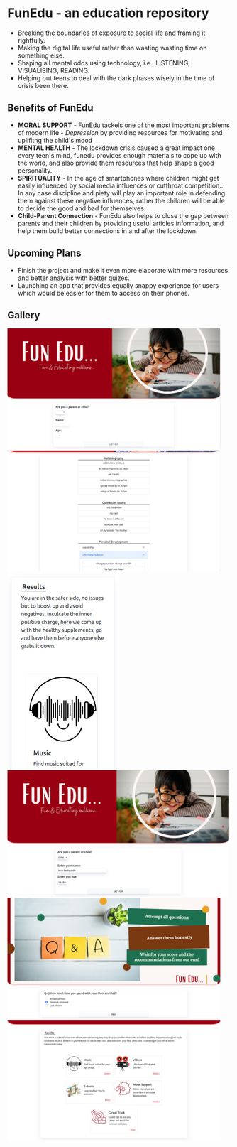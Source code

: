# FunEdu - an education repository
- Breaking the boundaries of exposure to social life and framing it rightfully.
- Making the digital life useful rather than wasting wasting time on something else.
- Shaping all mental odds using technology, i.e., LISTENING, VISUALISING, READING.
- Helping out teens to deal with the dark phases wisely in the time of crisis been there.

## Benefits of FunEdu
- **MORAL SUPPORT** - FunEdu tackels one of the most important problems of modern life - *Depression* by providing resources for motivating and uplifitng the child's mood
-  **MENTAL HEALTH** - The lockdown crisis caused a great impact one every teen's mind, funedu provides enough materials to cope up with the world, and also provide them resources that help shape a good personality.
-  **SPIRITUALITY** - In the age of smartphones where children might get easily influenced by social media influences or cutthroat competition... In any case discipline and piety will play an important role in defending them against these negative influences, rather the children will be able to decide the good and bad for themselves.
-  **Child-Parent Connection** - FunEdu also helps to close the gap between parents and their children by providing useful articles information, and help them build better connections in and after the lockdown.

## Upcoming Plans
- Finish the project and make it even more elaborate with more resources and better analysis with better quizes.
- Launching an app that provides equally snappy experience for users which would be easier for them to access on their phones.

## Gallery
<p align-items="center">
<img width="480px" src="./screenshots/homePAGE.png"/><img width="480px" src="./screenshots/booksPAGE.png"/>
<img width="250px" src="./screenshots/mobileFriendly.png"/><img width="500px" src="./screenshots/homePAGEfilled.png"/>
<img width="480px" src="./screenshots/qnaPAGE.png"/><img width="480px" src="./screenshots/resultsPAGE.png"/>
</p>
<!--
## Host React app on GitHub pages
`After linking you app to a github repo simply follow:`
### Install the gh-pages package as a _dev-dependency_ of the app.
In your app directory type:\
```
npm install gh-pages --save-dev
```
### Add some properties to the app's _package.json_ file.
At the top-level (i.e. inside package.json > right before/after/**in the same block as** the `"name"`) add the following:\
```
"homepage": "http://usrname.github.io/repo-name"
```
`usrname` name is your user-name at GitHub\
`repo-name` is the repository name that we are going to host on GitHub pages.
### In the existing scripts property, add a deploy property:
```
"scripts": {
  //...
  "deploy": "gh-pages -d build"
}
```
### Now run the following command:
```
npm run build
npm run deploy
```
And you are done now your react app will be hosted on GitHub pages !
## Available Scripts
In the project directory, you can run:
### `npm start`
Runs the app in the development mode.\
Open [http://localhost:3000](http://localhost:3000) to view it in the browser,\
or [http://localhost:3000](http://192.168.1.57:3000) to view it in the browser on your local network.
### `npm run build`
Builds the app for production to the `build` folder.\
It correctly bundles React in production mode and optimizes the build for the best performance.
The build is minified and the filenames include the hashes.\
Your app is ready to be deployed!
See the section about [deployment](https://facebook.github.io/create-react-app/docs/deployment) for more information.
### `npm run build` fails to minify
This section has moved here: [https://facebook.github.io/create-react-app/docs/troubleshooting#npm-run-build-fails-to-minify](https://facebook.github.io/create-react-app/docs/troubleshooting#npm-run-build-fails-to-minify) -->
